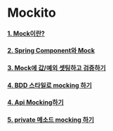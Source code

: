 # Mockito
#### [1. Mock이란?](/mockito/content/Mock.md)
#### [2. Spring Component와 Mock](/mockito/content/Spring_Component와_Mock.md)
#### [3. Mock에 값/예외 셋팅하고 검증하기](/mockito/content/Stubbing와_Verify.md)
#### [4. BDD 스타일로 mocking 하기](/mockito/content/BDD_Mockito.md)
#### [4. Api Mocking하기](https://www.baeldung.com/spring-mock-rest-template)
#### [5. private 메소드 mocking 하기](https://www.baeldung.com/powermock-private-method)
